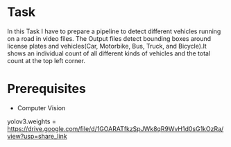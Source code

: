 # Task
 In this Task I have to prepare a pipeline to detect different vehicles running on a road in video files. The Output files detect bounding boxes around license plates and vehicles(Car, Motorbike, Bus, Truck, and Bicycle).It shows an individual count of all different kinds of vehicles and the total count at the top left corner.
 
# Prerequisites

- Computer Vision





yolov3.weights = https://drive.google.com/file/d/1GOARATfkzSpJWk8qR9WvH1d0sG1kOzRa/view?usp=share_link
